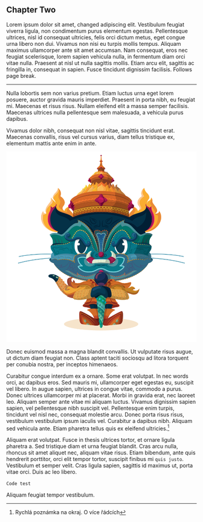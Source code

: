 ## Chapter Two

Lorem ipsum dolor sit amet, changed adipiscing elit. Vestibulum feugiat viverra ligula, non condimentum purus elementum egestas. Pellentesque ultrices, nisl id consequat ultricies, felis orci dictum metus, eget congue urna libero non dui. Vivamus non nisi eu turpis mollis tempus. Aliquam maximus ullamcorper ante sit amet accumsan. Nam consequat, eros nec feugiat scelerisque, lorem sapien vehicula nulla, in fermentum diam orci vitae nulla. Praesent at nisl ut nulla sagittis mollis. Etiam arcu elit, sagittis ac fringilla in, consequat in sapien. Fusce tincidunt dignissim facilisis. Follows page break.

***

Nulla lobortis sem non varius pretium. Etiam luctus urna eget lorem posuere, auctor gravida mauris imperdiet. Praesent in porta nibh, eu feugiat mi. Maecenas et risus risus. Nullam eleifend elit a massa semper facilisis. Maecenas ultrices nulla pellentesque sem malesuada, a vehicula purus dapibus.

Vivamus dolor nibh, consequat non nisl vitae, sagittis tincidunt erat. Maecenas convallis, risus vel cursus varius, diam tellus tristique ex, elementum mattis ante enim in ante. 

![Popis obrázku](../images/yaktocat.png)

Donec euismod massa a magna blandit convallis. Ut vulputate risus augue, ut dictum diam feugiat non. Class aptent taciti sociosqu ad litora torquent per conubia nostra, per inceptos himenaeos.

Curabitur congue interdum ex a ornare. Some erat volutpat. In nec words orci, ac dapibus eros. Sed mauris mi, ullamcorper eget egestas eu, suscipit vel libero. In augue sapien, ultrices in congue vitae, commodo a purus. Donec ultrices ullamcorper mi at placerat. Morbi in gravida erat, nec laoreet leo. Aliquam semper ante vitae mi aliquam luctus. Vivamus dignissim sapien sapien, vel pellentesque nibh suscipit vel. Pellentesque enim turpis, tincidunt vel nisl nec, consequat molestie arcu. Donec porta risus risus, vestibulum vestibulum ipsum iaculis vel. Curabitur a dapibus nibh. Aliquam sed vehicula ante. Etiam pharetra tellus quis ex eleifend ultricies.[^1]

[^1]: Rychlá poznámka na okraj. 
	O více řádcích

Aliquam erat volutpat. Fusce in thesis ultrices tortor, et ornare ligula pharetra a. Sed tristique diam et urna feugiat blandit. Cras arcu nulla, rhoncus sit amet aliquet nec, aliquam vitae risus. Etiam bibendum, ante quis hendrerit porttitor, orci elit tempor tortor, suscipit finibus mi `quis justo`. Vestibulum et semper velit. Cras ligula sapien, sagittis id maximus ut, porta vitae orci. Duis ac leo libero.

```
Code test
```

Aliquam feugiat tempor vestibulum.